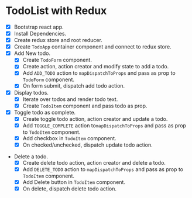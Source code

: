 # TodoList with Redux

* [x] Bootstrap react app.
* [x] Install Dependencies.
* [x] Create redux store and root reducer.
* [x] Create `TodoApp` container component and connect to redux store.
* [x] Add New todo.
  * [x] Create `TodoForm` component.
  * [x] Create action, action creator and modify state to add a todo.
  * [x] Add `ADD_TODO` action to `mapDispatchToProps` and pass as prop to `TodoForm` component.
  * [x] On form submit, dispatch add todo action.
* [x] Display todos.
  * [x] Iterate over todos and render todo text.
  * [x] Create `TodoItem` component and pass todo as prop.
* [x] Toggle todo as complete.
  * [x] Create toggle todo action, action creator and update a todo.
  * [x] Add `TOGGLE_COMPLETE` action to`mapDispatchToProps` and pass as prop to `TodoItem` component.
  * [x] Add checkbox in `TodoItem` component.
  * [x] On checked/unchecked, dispatch update todo action.
* Delete a todo.
  * [x] Create delete todo action, action creator and delete a todo.
  * [x] Add `DELETE_TODO` action to `mapDispatchToProps` and pass as prop to `TodoItem` component.
  * [x] Add Delete button in `TodoItem` component.
  * [x] On delete, dispatch delete todo action.
